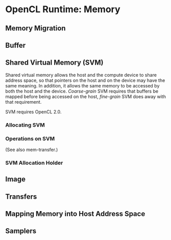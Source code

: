 OpenCL Runtime: Memory
======================

Memory Migration
----------------

Buffer
------

Shared Virtual Memory (SVM)
---------------------------

Shared virtual memory allows the host and the compute device to share
address space, so that pointers on the host and on the device may have
the same meaning. In addition, it allows the same memory to be accessed
by both the host and the device. *Coarse-grain* SVM requires that
buffers be mapped before being accessed on the host, *fine-grain* SVM
does away with that requirement.

SVM requires OpenCL 2.0.

### Allocating SVM

### Operations on SVM

(See also mem-transfer.)

### SVM Allocation Holder

Image
-----

Transfers
---------

Mapping Memory into Host Address Space
--------------------------------------

Samplers
--------
